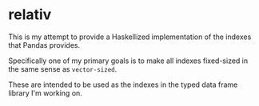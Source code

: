 # relativ

This is my attempt to provide a Haskellized implementation of the indexes that
Pandas provides.

Specifically one of my primary goals is to make all indexes fixed-sized in the
same sense as `vector-sized`.

These are intended to be used as the indexes in the typed data frame library
I'm working on.



